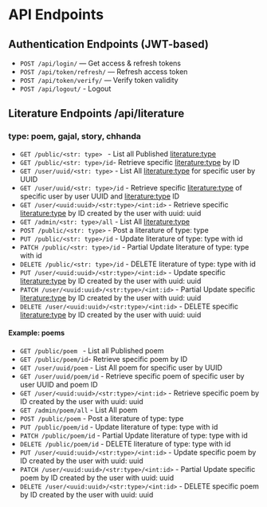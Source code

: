 # API Endpoints
## Authentication Endpoints (JWT-based)
- `POST /api/login/` — Get access & refresh tokens  
- `POST /api/token/refresh/` — Refresh access token  
- `POST /api/token/verify/` — Verify token validity
- `POST /api/logout/` - Logout 

## Literature Endpoints /api/literature
### type: poem, gajal, story, chhanda
- `GET /public/<str: type> ` - List all Published <literature:type>
- `GET /public/<str: type>/id`- Retrieve specific <literature:type> by ID
- `GET /user/uuid/<str: type>` - List All <literature:type> for specific user by UUID
- `GET /user/uuid/<str: type>/id` - Retrieve specific <literature:type> of specific user by user UUID and <literature:type> ID
- `GET /user/<uuid:uuid>/<str:type>/<int:id>` - Retrieve specific <literature:type> by ID created by the user with uuid: uuid
- `GET /admin/<str: type>/all` - List All <literature:type>
- `POST /public/<str: type>` - Post a literature of type: type
- `PUT /public/<str: type>/id` - Update literature of type: type with id
- `PATCH /public/<str: type>/id` - Partial Update literature of type: type with id
- `DELETE /public/<str: type>/id` - DELETE literature of type: type with id
- `PUT /user/<uuid:uuid>/<str:type>/<int:id>` - Update specific <literature:type> by ID created by the user with uuid: uuid
- `PATCH /user/<uuid:uuid>/<str:type>/<int:id>` - Partial Update specific <literature:type> by ID created by the user with uuid: uuid
- `DELETE /user/<uuid:uuid>/<str:type>/<int:id>` - DELETE specific <literature:type> by ID created by the user with uuid: uuid

#### Example: poems
- `GET /public/poem ` - List all Published poem
- `GET /public/poem/id`- Retrieve specific poem by ID
- `GET /user/uuid/poem` - List All poem for specific user by UUID
- `GET /user/uuid/poem/id` - Retrieve specific poem of specific user by user UUID and poem ID
- `GET /user/<uuid:uuid>/<str:type>/<int:id>` - Retrieve specific poem by ID created by the user with uuid: uuid
- `GET /admin/poem/all` - List All poem
- `POST /public/poem` - Post a literature of type: type
- `PUT /public/poem/id` - Update literature of type: type with id
- `PATCH /public/poem/id` - Partial Update literature of type: type with id
- `DELETE /public/poem/id` - DELETE literature of type: type with id
- `PUT /user/<uuid:uuid>/<str:type>/<int:id>` - Update specific poem by ID created by the user with uuid: uuid
- `PATCH /user/<uuid:uuid>/<str:type>/<int:id>` - Partial Update specific poem by ID created by the user with uuid: uuid
- `DELETE /user/<uuid:uuid>/<str:type>/<int:id>` - DELETE specific poem by ID created by the user with uuid: uuid
